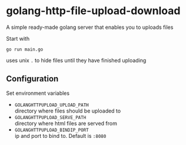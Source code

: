 # golang-http-file-upload-download

 A simple ready-made golang server that enables you to uploads files

 Start with

 ```
 go run main.go
 ```

uses unix ```.``` to hide files until they have finished uploading

## Configuration

Set environment variables

- ```GOLANGHTTPUPLOAD_UPLOAD_PATH```  
  directory where files should be uploaded to
- ```GOLANGHTTPUPLOAD_SERVE_PATH```  
  directory where html files are served from
- ```GOLANGHTTPUPLOAD_BINDIP_PORT```  
  ip and port to bind to. Default is ```:8080```

